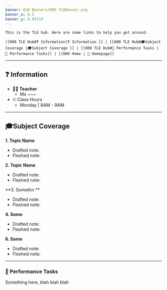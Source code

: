 ```yaml
---
banner: 010 Banners/009 TLEBanner.png
banner_x: 0.5
banner_y: 0.03714
---
```


```ad-note
This is the TLE hub. Here are some links to help you get around:

[[000 TLE Hub#❓ Information|❓ Information ]] | [[000 TLE Hub#🎓Subject Coverage |🎓Subject Coverage ]] | [[000 TLE Hub#🎎 Performance Tasks | 🎎 Performance Tasks]] | [[000 Home | 🏡 Homepage]]
```

---
## ❓ Information
- 👩‍🏫 **Teacher**
	- Ms ~~~
- ⏲ Class Hours
	- Monday | 8AM - 9AM

---
## 🎓Subject Coverage
**1. Topic Name**
- Drafted note: 
- Fleshed note: 

**2. Topic Name**
- Drafted note:
- Fleshed note:

**3. Somethn **
- Drafted note:
- Fleshed note:

**4. Some**
- Drafted note:
- Fleshed note:

**6. Some**
- Drafted note:
- Fleshed note:

---

### 🎎 Performance Tasks

Something here, blah blah blah

